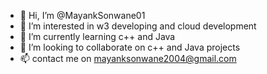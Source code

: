 - 👋 Hi, I’m @MayankSonwane01
- 👀 I’m interested in w3 developing and cloud development
- 🌱 I’m currently learning c++ and Java
- 💞️ I’m looking to collaborate on c++ and Java projects
- 📫 contact me on mayanksonwane2004@gmail.com

<!---
MayankSonwane01/MayankSonwane01 is a ✨ special ✨ repository because its `README.md` (this file) appears on your GitHub profile.
You can click the Preview link to take a look at your changes.
--->
